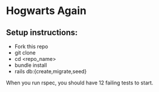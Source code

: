 # Hogwarts Again

## Setup instructions:
  - Fork this repo
  - git clone <repo>
  - cd <repo_name>
  - bundle install
  - rails db:{create,migrate,seed}

When you run rspec, you should have 12 failing tests to start.  
